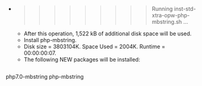 * >>>>>>>>> Running inst-std-xtra-opw-php-mbstring.sh ...
  * After this operation, 1,522 kB of additional disk space will be used.
  * Install php-mbstring.
  * Disk size = 3803104K. Space Used = 2004K. Runtime = 00:00:00:07.
  * The following NEW packages will be installed:
  ```bash
php7.0-mbstring php-mbstring
  ```

